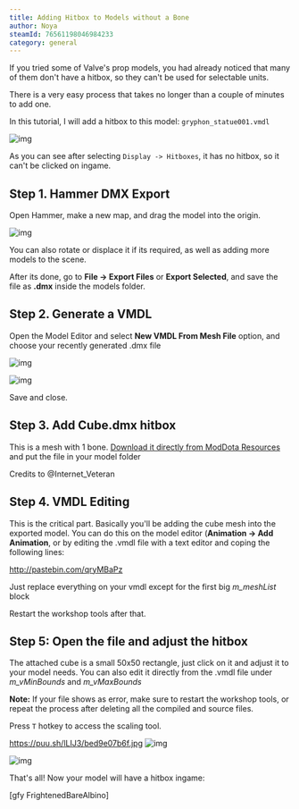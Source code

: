```yaml
---
title: Adding Hitbox to Models without a Bone
author: Noya
steamId: 76561198046984233
category: general
---
```


If you tried some of Valve's prop models, you had already noticed that many of them don't have a hitbox, so they can't be used for selectable units.

There is a very easy process that takes no longer than a couple of minutes to add one. 

In this tutorial, I will add a hitbox to this model: `gryphon_statue001.vmdl`

![img](https://puu.sh/lLH62/45243b2ded.jpg)

As you can see after selecting `Display -> Hitboxes`, it has no hitbox, so it can't be clicked on ingame.

## Step 1. Hammer DMX Export

Open Hammer, make a new map, and drag the model into the origin.

![img](https://puu.sh/lLHek/b90cae10f2.png)

You can also rotate or displace it if its required, as well as adding more models to the scene.

After its done, go to **File -> Export Files** or **Export Selected**, and save the file as **.dmx** inside the models folder.

## Step 2. Generate a VMDL

Open the Model Editor and select **New VMDL From Mesh File** option, and choose your recently generated .dmx file

![img](https://puu.sh/lLHwg/89b5353d2a.png)

![img](https://puu.sh/lLHD0/2a3a5ed53b.jpg)

Save and close.

## Step 3. Add Cube.dmx hitbox

This is a mesh with 1 bone. [Download it directly from ModDota Resources](https://moddota.com/resources/Cube.zip) and put the file in your model folder

Credits to @Internet_Veteran

## Step 4. VMDL Editing

This is the critical part. Basically you'll be adding the cube mesh into the exported model. You can do this on the model editor (**Animation -> Add Animation**, or by editing the .vmdl file with a text editor and coping the following lines:

http://pastebin.com/qryMBaPz

Just replace everything on your vmdl except for the first big *m_meshList* block

Restart the workshop tools after that.

## Step 5: Open the file and adjust the hitbox

The attached cube is a small 50x50 rectangle, just click on it and adjust it to your model needs. You can also edit it directly from the .vmdl file under *m_vMinBounds* and *m_vMaxBounds*

**Note:** If your file shows as error, make sure to restart the workshop tools, or repeat the process after deleting all the compiled and source files.

Press `T` hotkey to access the scaling tool.

https://puu.sh/lLIJ3/bed9e07b6f.jpg
![img](https://puu.sh/lLIGx/4b75817f3f.jpg)

![img](https://puu.sh/lLIN3/8ab9a87b21.jpg)

That's all! Now your model will have a hitbox ingame:

[gfy FrightenedBareAlbino]